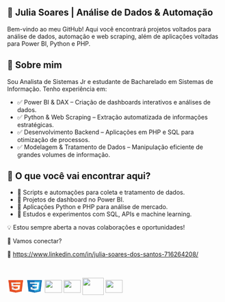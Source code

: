 ## 🚀 Julia Soares | Análise de Dados & Automação
Bem-vindo ao meu GitHub! Aqui você encontrará projetos voltados para análise de dados, automação e web scraping, além de aplicações voltadas para Power BI, Python e PHP.

## 🔹 Sobre mim
Sou Analista de Sistemas Jr e estudante de Bacharelado em Sistemas de Informação. Tenho experiência em:
- ✅ Power BI & DAX – Criação de dashboards interativos e análises de dados.
- ✅ Python & Web Scraping – Extração automatizada de informações estratégicas.
- ✅ Desenvolvimento Backend – Aplicações em PHP e SQL para otimização de processos.
- ✅ Modelagem & Tratamento de Dados – Manipulação eficiente de grandes volumes de informação.

## 📂 O que você vai encontrar aqui?
- 🔸 Scripts e automações para coleta e tratamento de dados.
- 🔸 Projetos de dashboard no Power BI.
- 🔸 Aplicações Python e PHP para análise de mercado.
- 🔸 Estudos e experimentos com SQL, APIs e machine learning.

💡 Estou sempre aberta a novas colaborações e oportunidades!

📩 Vamos conectar?

🔗 https://www.linkedin.com/in/julia-soares-dos-santos-716264208/
  ##
  
<div style="display: inline_block"><br>

  <img align="center" height="30" width="40" src="https://raw.githubusercontent.com/devicons/devicon/master/icons/html5/html5-original.svg">
  <img align="center" height="30" width="40" src="https://raw.githubusercontent.com/devicons/devicon/master/icons/css3/css3-original.svg">
  <img align="center" height="30" width="40" src="https://cdn.jsdelivr.net/gh/devicons/devicon/icons/php/php-original.svg">
  <img align="center" height="30" width="40" src="https://cdn.jsdelivr.net/gh/devicons/devicon/icons/javascript/javascript-original.svg">
  <img align="center" height="40" width="50" src="https://cdn.jsdelivr.net/gh/devicons/devicon/icons/python/python-original.svg">
  <img align="center" height="30" width="40" src="https://cdn.jsdelivr.net/gh/devicons/devicon/icons/mysql/mysql-original-wordmark.svg">
</div>

